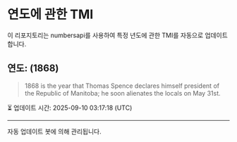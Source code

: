 
# 연도에 관한 TMI

이 리포지토리는 numbersapi를 사용하여 특정 년도에 관한 TMI를 자동으로 업데이트합니다.

## 연도: (1868)
> 1868 is the year that Thomas Spence declares himself president of the Republic of Manitoba; he soon alienates the locals on May 31st.

⏳ 업데이트 시간: 2025-09-10 03:17:18 (UTC)

---
자동 업데이트 봇에 의해 관리됩니다.
